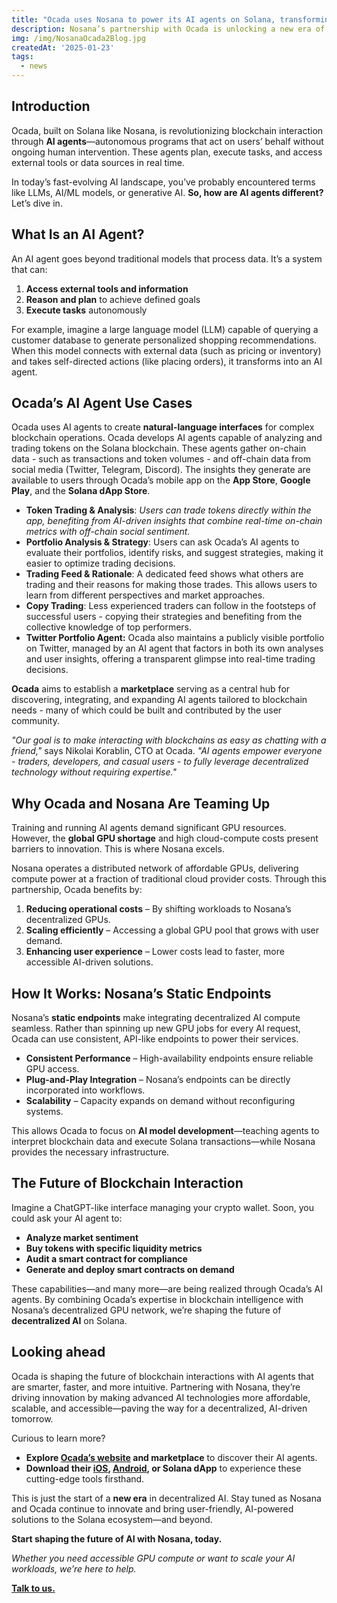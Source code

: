 ```yaml
---
title: "Ocada uses Nosana to power its AI agents on Solana, transforming blockchain user experience"
description: Nosana’s partnership with Ocada is unlocking a new era of AI-powered blockchain innovation—from automated trading and security analysis to transforming and simplifying the blockchain user experience.
img: /img/NosanaOcada2Blog.jpg
createdAt: '2025-01-23'
tags:
  - news
---
```

## **Introduction**

Ocada, built on Solana like Nosana, is revolutionizing blockchain interaction through **AI agents**—autonomous programs that act on users’ behalf without ongoing human intervention. These agents plan, execute tasks, and access external tools or data sources in real time.

In today’s fast-evolving AI landscape, you’ve probably encountered terms like LLMs, AI/ML models, or generative AI. **So, how are AI agents different?** Let’s dive in.

## **What Is an AI Agent?**

An AI agent goes beyond traditional models that process data. It’s a system that can:

1. **Access external tools and information**
2. **Reason and plan** to achieve defined goals
3. **Execute tasks** autonomously

For example, imagine a large language model (LLM) capable of querying a customer database to generate personalized shopping recommendations. When this model connects with external data (such as pricing or inventory) and takes self-directed actions (like placing orders), it transforms into an AI agent.

## **Ocada’s AI Agent Use Cases**

Ocada uses AI agents to create **natural-language interfaces** for complex blockchain operations. Ocada develops AI agents capable of analyzing and trading tokens on the Solana blockchain. These agents gather on-chain data - such as transactions and token volumes - and off-chain data from social media (Twitter, Telegram, Discord). The insights they generate are available to users through Ocada’s mobile app on the **App Store**, **Google Play**, and the **Solana dApp Store**.

- **Token Trading & Analysis**: *Users can trade tokens directly within the app, benefiting from AI-driven insights that combine real-time on-chain metrics with off-chain social sentiment.*
- **Portfolio Analysis & Strategy**: Users can ask Ocada’s AI agents to evaluate their portfolios, identify risks, and suggest strategies, making it easier to optimize trading decisions.
- **Trading Feed & Rationale**: A dedicated feed shows what others are trading and their reasons for making those trades. This allows users to learn from different perspectives and market approaches.
- **Copy Trading**: Less experienced traders can follow in the footsteps of successful users - copying their strategies and benefiting from the collective knowledge of top performers.
- **Twitter Portfolio Agent:** Ocada also maintains a publicly visible portfolio on Twitter, managed by an AI agent that factors in both its own analyses and user insights, offering a transparent glimpse into real-time trading decisions.

**Ocada** aims to establish a **marketplace** serving as a central hub for discovering, integrating, and expanding AI agents tailored to blockchain needs - many of which could be built and contributed by the user community.

*"Our goal is to make interacting with blockchains as easy as chatting with a friend,"* says Nikolai Korablin, CTO at Ocada. *"AI agents empower everyone - traders, developers, and casual users - to fully leverage decentralized technology without requiring expertise."*

## **Why Ocada and Nosana Are Teaming Up**

Training and running AI agents demand significant GPU resources. However, the **global GPU shortage** and high cloud-compute costs present barriers to innovation. This is where Nosana excels.

Nosana operates a distributed network of affordable GPUs, delivering compute power at a fraction of traditional cloud provider costs. Through this partnership, Ocada benefits by:

1. **Reducing operational costs** – By shifting workloads to Nosana’s decentralized GPUs.
2. **Scaling efficiently** – Accessing a global GPU pool that grows with user demand.
3. **Enhancing user experience** – Lower costs lead to faster, more accessible AI-driven solutions.

## **How It Works: Nosana’s Static Endpoints**

Nosana’s **static endpoints** make integrating decentralized AI compute seamless. Rather than spinning up new GPU jobs for every AI request, Ocada can use consistent, API-like endpoints to power their services.

- **Consistent Performance** – High-availability endpoints ensure reliable GPU access.
- **Plug-and-Play Integration** – Nosana’s endpoints can be directly incorporated into workflows.
- **Scalability** – Capacity expands on demand without reconfiguring systems.

This allows Ocada to focus on **AI model development**—teaching agents to interpret blockchain data and execute Solana transactions—while Nosana provides the necessary infrastructure.

## **The Future of Blockchain Interaction**

Imagine a ChatGPT-like interface managing your crypto wallet. Soon, you could ask your AI agent to:

- **Analyze market sentiment**
- **Buy tokens with specific liquidity metrics**
- **Audit a smart contract for compliance**
- **Generate and deploy smart contracts on demand**

These capabilities—and many more—are being realized through Ocada’s AI agents. By combining Ocada’s expertise in blockchain intelligence with Nosana’s decentralized GPU network, we’re shaping the future of **decentralized AI** on Solana.

## **Looking ahead**

Ocada is shaping the future of blockchain interactions with AI agents that are smarter, faster, and more intuitive. Partnering with Nosana, they’re driving innovation by making advanced AI technologies more affordable, scalable, and accessible—paving the way for a decentralized, AI-driven tomorrow.

Curious to learn more?

- **Explore [Ocada’s website](https://ocada.ai/) and marketplace** to discover their AI agents.
- **Download their [iOS](https://apps.apple.com/app/snips/id1617156912), [Android](https://play.google.com/store/apps/details?id=app.snips), or Solana dApp** to experience these cutting-edge tools firsthand.

This is just the start of a **new era** in decentralized AI. Stay tuned as Nosana and Ocada continue to innovate and bring user-friendly, AI-powered solutions to the Solana ecosystem—and beyond.

**Start shaping the future of AI with Nosana, today.**

*Whether you need accessible GPU compute or want to scale your AI workloads, we’re here to help.*

**[Talk to us.](https://calendly.com/d/cqxc-9nr-9s5)**